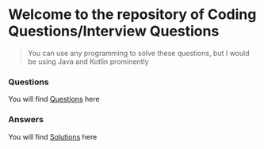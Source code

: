 # Welcome to the repository of Coding Questions/Interview Questions
>You can use any programming to solve these questions, but I would be using Java and Kotlin prominently

### Questions
You will find [Questions](https://github.com/aniruddhha/coding-questions-answeres/tree/master/questions) here

### Answers
You will find [Solutions](https://github.com/aniruddhha/coding-questions-answeres/tree/master/solutions) here

